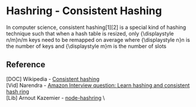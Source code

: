 # Hashring - Consistent Hashing

In computer science, consistent hashing[1][2] is a special kind of hashing technique such that when a hash table is resized, only {\displaystyle n/m}n/m keys need to be remapped on average where {\displaystyle n}n is the number of keys and {\displaystyle m}m is the number of slots

## Reference

[DOC] Wikipedia - [Consistent hashing](https://en.wikipedia.org/wiki/Consistent_hashing) \
[Vid] Narendra - [Amazon Interview question: Learn hashing and consistent hash ring](https://www.youtube.com/watch?v=bBK_So1u9ew&ab_channel=TechDummiesNarendraL) \
[Lib] Arnout Kazemier - [node-hashring](https://github.com/3rd-Eden/node-hashring) \
